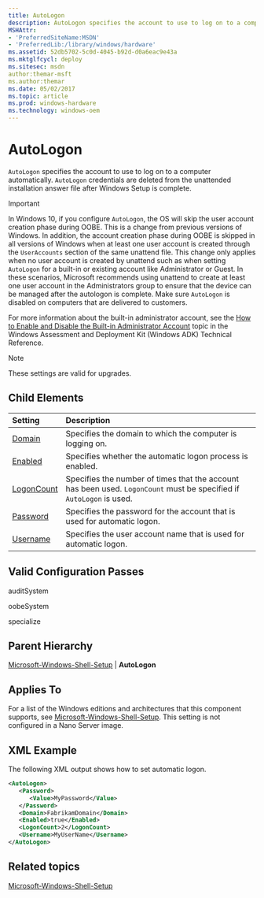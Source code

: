 ```yaml
---
title: AutoLogon
description: AutoLogon specifies the account to use to log on to a computer automatically. AutoLogon credentials are deleted from the unattended installation answer file after Windows Setup is complete.
MSHAttr:
- 'PreferredSiteName:MSDN'
- 'PreferredLib:/library/windows/hardware'
ms.assetid: 52db5702-5c0d-4045-b92d-d0a6eac9e43a
ms.mktglfcycl: deploy
ms.sitesec: msdn
author:themar-msft
ms.author:themar
ms.date: 05/02/2017
ms.topic: article
ms.prod: windows-hardware
ms.technology: windows-oem
---
```

# AutoLogon

`AutoLogon` specifies the account to use to log on to a computer automatically. `AutoLogon` credentials are deleted from the unattended installation answer file after Windows Setup is complete.

> [!Important]
> In Windows 10, if you configure `AutoLogon`, the OS will skip the user account creation phase during OOBE. This is a change from previous versions of Windows.
> In addition, the account creation phase during OOBE is skipped in all versions of Windows when at least one user account is created through the `UserAccounts` section of the same unattend file. This change only applies when no user account is created by unattend such as when setting `AutoLogon` for a built-in or existing account like Administrator or Guest. In these scenarios, Microsoft recommends using unattend to create at least one user account in the Administrators group to ensure that the device can be managed after the autologon is complete.
> Make sure `AutoLogon` is disabled on computers that are delivered to customers.

For more information about the built-in administrator account, see the [How to Enable and Disable the Built-in Administrator Account](http://go.microsoft.com/fwlink/?LinkId=206616) topic in the Windows Assessment and Deployment Kit (Windows ADK) Technical Reference.

> [!Note]
> These settings are valid for upgrades.

## Child Elements

| Setting                 | Description                                                                           |
|:------------------------|:--------------------------------------------------------------------------------------|
| [Domain](microsoft-windows-shell-setup-autologon-domain.md) | Specifies the domain to which the computer is logging on. |
| [Enabled](microsoft-windows-shell-setup-autologon-enabled.md) | Specifies whether the automatic logon process is enabled. |
| [LogonCount](microsoft-windows-shell-setup-autologon-logoncount.md) | Specifies the number of times that the account has been used. <code>LogonCount</code> must be specified if <code>AutoLogon</code> is used. |
| [Password](microsoft-windows-shell-setup-autologon-password.md) | Specifies the password for the account that is used for automatic logon. |
| [Username](microsoft-windows-shell-setup-autologon-username.md) | Specifies the user account name that is used for automatic logon. |

## Valid Configuration Passes

auditSystem

oobeSystem

specialize

## Parent Hierarchy

[Microsoft-Windows-Shell-Setup](microsoft-windows-shell-setup.md) | **AutoLogon**

## Applies To

For a list of the Windows editions and architectures that this component supports, see [Microsoft-Windows-Shell-Setup](microsoft-windows-shell-setup.md). This setting is not configured in a Nano Server image.

## XML Example

The following XML output shows how to set automatic logon.

```XML
<AutoLogon>
   <Password>
      <Value>MyPassword</Value>
   </Password>
   <Domain>FabrikamDomain</Domain>
   <Enabled>true</Enabled>
   <LogonCount>2</LogonCount>
   <Username>MyUserName</Username>
</AutoLogon>
```

## Related topics

[Microsoft-Windows-Shell-Setup](microsoft-windows-shell-setup.md)
